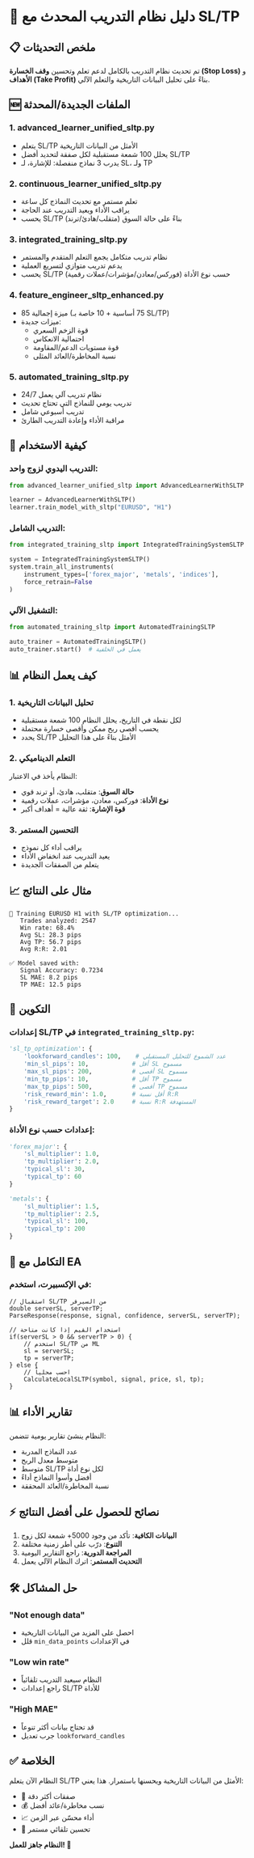 # 🎯 دليل نظام التدريب المحدث مع SL/TP

## 📋 ملخص التحديثات

تم تحديث نظام التدريب بالكامل لدعم تعلم وتحسين **وقف الخسارة (Stop Loss)** و **الأهداف (Take Profit)** بناءً على تحليل البيانات التاريخية والتعلم الآلي.

## 🆕 الملفات الجديدة/المحدثة

### 1. **advanced_learner_unified_sltp.py**
- يتعلم SL/TP الأمثل من البيانات التاريخية
- يحلل 100 شمعة مستقبلية لكل صفقة لتحديد أفضل SL/TP
- يدرب 3 نماذج منفصلة: للإشارة، لـ SL، ولـ TP

### 2. **continuous_learner_unified_sltp.py**
- تعلم مستمر مع تحديث النماذج كل ساعة
- يراقب الأداء ويعيد التدريب عند الحاجة
- يحسب SL/TP بناءً على حالة السوق (متقلب/هادئ/ترند)

### 3. **integrated_training_sltp.py**
- نظام تدريب متكامل يجمع التعلم المتقدم والمستمر
- يدعم تدريب متوازي لتسريع العملية
- يحسب SL/TP حسب نوع الأداة (فوركس/معادن/مؤشرات/عملات رقمية)

### 4. **feature_engineer_sltp_enhanced.py**
- 85 ميزة إجمالية (75 أساسية + 10 خاصة بـ SL/TP)
- ميزات جديدة:
  - قوة الزخم السعري
  - احتمالية الانعكاس
  - قوة مستويات الدعم/المقاومة
  - نسبة المخاطرة/العائد المثلى

### 5. **automated_training_sltp.py**
- نظام تدريب آلي يعمل 24/7
- تدريب يومي للنماذج التي تحتاج تحديث
- تدريب أسبوعي شامل
- مراقبة الأداء وإعادة التدريب الطارئ

## 🚀 كيفية الاستخدام

### التدريب اليدوي لزوج واحد:
```python
from advanced_learner_unified_sltp import AdvancedLearnerWithSLTP

learner = AdvancedLearnerWithSLTP()
learner.train_model_with_sltp("EURUSD", "H1")
```

### التدريب الشامل:
```python
from integrated_training_sltp import IntegratedTrainingSystemSLTP

system = IntegratedTrainingSystemSLTP()
system.train_all_instruments(
    instrument_types=['forex_major', 'metals', 'indices'],
    force_retrain=False
)
```

### التشغيل الآلي:
```python
from automated_training_sltp import AutomatedTrainingSLTP

auto_trainer = AutomatedTrainingSLTP()
auto_trainer.start()  # يعمل في الخلفية
```

## 📊 كيف يعمل النظام

### 1. **تحليل البيانات التاريخية**
- لكل نقطة في التاريخ، يحلل النظام 100 شمعة مستقبلية
- يحسب أقصى ربح ممكن وأقصى خسارة محتملة
- يحدد SL/TP الأمثل بناءً على هذا التحليل

### 2. **التعلم الديناميكي**
النظام يأخذ في الاعتبار:
- **حالة السوق**: متقلب، هادئ، أو ترند قوي
- **نوع الأداة**: فوركس، معادن، مؤشرات، عملات رقمية
- **قوة الإشارة**: ثقة عالية = أهداف أكبر

### 3. **التحسين المستمر**
- يراقب أداء كل نموذج
- يعيد التدريب عند انخفاض الأداء
- يتعلم من الصفقات الجديدة

## 📈 مثال على النتائج

```
🎯 Training EURUSD H1 with SL/TP optimization...
   Trades analyzed: 2547
   Win rate: 68.4%
   Avg SL: 28.3 pips
   Avg TP: 56.7 pips
   Avg R:R: 2.01

✅ Model saved with:
   Signal Accuracy: 0.7234
   SL MAE: 8.2 pips
   TP MAE: 12.5 pips
```

## 🔧 التكوين

### إعدادات SL/TP في `integrated_training_sltp.py`:
```python
'sl_tp_optimization': {
    'lookforward_candles': 100,    # عدد الشموع للتحليل المستقبلي
    'min_sl_pips': 10,            # أقل SL مسموح
    'max_sl_pips': 200,           # أقصى SL مسموح
    'min_tp_pips': 10,            # أقل TP مسموح
    'max_tp_pips': 500,           # أقصى TP مسموح
    'risk_reward_min': 1.0,       # أقل نسبة R:R
    'risk_reward_target': 2.0     # نسبة R:R المستهدفة
}
```

### إعدادات حسب نوع الأداة:
```python
'forex_major': {
    'sl_multiplier': 1.0,
    'tp_multiplier': 2.0,
    'typical_sl': 30,
    'typical_tp': 60
}

'metals': {
    'sl_multiplier': 1.5,
    'tp_multiplier': 2.5,
    'typical_sl': 100,
    'typical_tp': 200
}
```

## 🎯 التكامل مع EA

### في الإكسبيرت، استخدم:
```mql5
// استقبال SL/TP من السيرفر
double serverSL, serverTP;
ParseResponse(response, signal, confidence, serverSL, serverTP);

// استخدام القيم إذا كانت متاحة
if(serverSL > 0 && serverTP > 0) {
    // استخدم SL/TP من ML
    sl = serverSL;
    tp = serverTP;
} else {
    // احسب محلياً
    CalculateLocalSLTP(symbol, signal, price, sl, tp);
}
```

## 📊 تقارير الأداء

النظام ينشئ تقارير يومية تتضمن:
- عدد النماذج المدربة
- متوسط معدل الربح
- متوسط SL/TP لكل نوع أداة
- أفضل وأسوأ النماذج أداءً
- نسبة المخاطرة/العائد المحققة

## ⚡ نصائح للحصول على أفضل النتائج

1. **البيانات الكافية**: تأكد من وجود 5000+ شمعة لكل زوج
2. **التنوع**: درّب على أطر زمنية مختلفة
3. **المراجعة الدورية**: راجع التقارير اليومية
4. **التحديث المستمر**: اترك النظام الآلي يعمل

## 🛠️ حل المشاكل

### "Not enough data"
- احصل على المزيد من البيانات التاريخية
- قلل `min_data_points` في الإعدادات

### "Low win rate"
- النظام سيعيد التدريب تلقائياً
- راجع إعدادات SL/TP للأداة

### "High MAE"
- قد تحتاج بيانات أكثر تنوعاً
- جرب تعديل `lookforward_candles`

## ✅ الخلاصة

النظام الآن يتعلم SL/TP الأمثل من البيانات التاريخية ويحسنها باستمرار. هذا يعني:
- 🎯 صفقات أكثر دقة
- 💰 نسب مخاطرة/عائد أفضل
- 📈 أداء محسّن عبر الزمن
- 🤖 تحسين تلقائي مستمر

**النظام جاهز للعمل! 🚀**